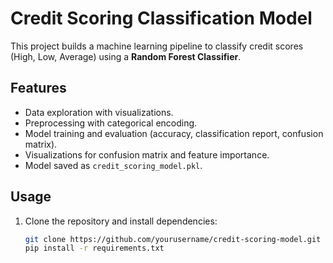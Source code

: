 # Credit Scoring Classification Model

This project builds a machine learning pipeline to classify credit scores (High, Low, Average) using a **Random Forest Classifier**.

## Features
- Data exploration with visualizations.
- Preprocessing with categorical encoding.
- Model training and evaluation (accuracy, classification report, confusion matrix).
- Visualizations for confusion matrix and feature importance.
- Model saved as `credit_scoring_model.pkl`.

## Usage
1. Clone the repository and install dependencies:
   ```bash
   git clone https://github.com/yourusername/credit-scoring-model.git
   pip install -r requirements.txt
